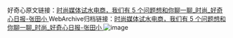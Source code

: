 好奇心原文链接：[时尚媒体试水电商，我们有 5 个问题想和你聊一聊_时尚_好奇心日报-张田小 ](https://www.qdaily.com/articles/9662.html)
WebArchive归档链接：[时尚媒体试水电商，我们有 5 个问题想和你聊一聊_时尚_好奇心日报-张田小 ](http://web.archive.org/web/20190623154722/https://www.qdaily.com/articles/9662.html)
![image](http://ww3.sinaimg.cn/large/007d5XDply1g3vg40o6goj30u06461ky)